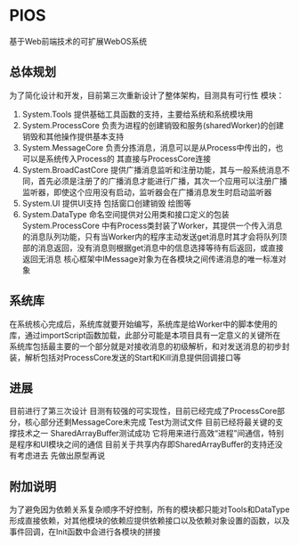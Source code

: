  # PlOS
基于Web前端技术的可扩展WebOS系统
## 总体规划
为了简化设计和开发，目前第三次重新设计了整体架构，目测具有可行性
模块：
1.  System.Tools 提供基础工具函数的支持，主要给系统和系统模块用
2.  System.ProcessCore 负责为进程的创建销毁和服务(sharedWorker)的创建销毁和其他操作提供基本支持
3.  System.MessageCore 负责分拣消息，消息可以是从Process中传出的，也可以是系统传入Process的 其直接与ProcessCore连接
4.  System.BroadCastCore 提供广播消息监听和注册功能，其与一般系统消息不同，首先必须是注册了的广播消息才能进行广播，其次一个应用可以注册广播监听器，即使这个应用没有启动，监听器会在广播消息发生时启动监听器
5.  System.UI 提供UI支持 包括窗口创建销毁 绘图等
6.  System.DataType 命名空间提供对公用类和接口定义的包装
System.ProcessCore 中有Process类封装了Worker，其提供一个传入消息的消息队列功能，只有当Worker内的程序主动发送get消息时其才会将队列顶部的消息返回，没有消息则根据get消息中的信息选择等待有后返回，或直接返回无消息
核心框架中IMessage对象为在各模块之间传递消息的唯一标准对象
## 系统库
在系统核心完成后，系统库就要开始编写，系统库是给Worker中的脚本使用的库，通过importScript函数加载，此部分可能是本项目具有一定意义的关键所在
系统库包括最主要的一个部分就是对接收消息的初级解析，和对发送消息的初步封装，解析包括对ProcessCore发送的Start和Kill消息提供回调接口等
## 进展
目前进行了第三次设计 目测有较强的可实现性，目前已经完成了ProcessCore部分，核心部分还剩MessageCore未完成
Test为测试文件 目前已经将最关键的支撑技术之一 SharedArrayBuffer测试成功
它将用来进行高效“进程”间通信，特别是程序和UI模块之间的通信
目前关于共享内存即SharedArrayBuffer的支持还没有考虑进去
先做出原型再说
## 附加说明
为了避免因为依赖关系复杂顺序不好控制，所有的模块都只能对Tools和DataType形成直接依赖，对其他模块的依赖应提供依赖接口以及依赖对象设置的函数，以及事件回调，在Init函数中会进行各模块的拼接